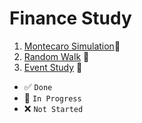 #  Finance Study 


1. [Montecaro Simulation](./montecarlo-simulation/README.md)🔄 
2. [Random Walk](/random-walk/README.md) 🔄 
3. [Event Study](./eventstudy-earnings-report/README.md) 🔄 


* ✅ `Done`
* 🔄 `In Progress`
* ❌ `Not Started`